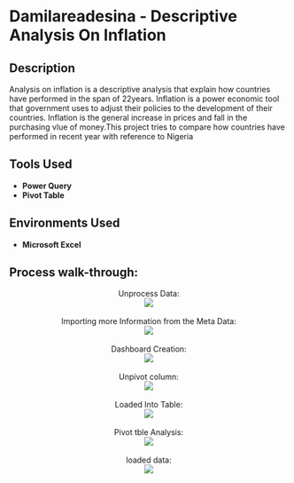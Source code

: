 <h1>Damilareadesina - Descriptive Analysis On Inflation</h1>

<h2>Description</h2>
Analysis on inflation is a descriptive analysis that explain how countries have performed in the span of 22years. Inflation is a power economic tool that government uses to adjust their policies to the development of their countries. Inflation is the general increase in prices and fall in the purchasing vlue of money.This project tries to compare how countries have performed in recent year with reference to Nigeria
<br />


<h2>Tools Used</h2>

- <b>Power  Query</b>
- <b>Pivot  Table</b>


<h2>Environments Used </h2>

- <b>Microsoft Excel</b>

<h2>Process walk-through:</h2>

<p align="center">
Unprocess Data: <br/>
<img src="https://user-images.githubusercontent.com/126564128/230754211-675ceba1-c056-4d02-bc27-cdda8d18037a.JPG"/>
<br />
<br />
Importing more Information from the Meta Data:  <br/>
<img src="https://user-images.githubusercontent.com/126564128/230755595-5c4611eb-3121-4bd1-89af-72e4cec7d27d.JPG"/>
<br />
<br />
Dashboard Creation: <br/>
<img src="https://user-images.githubusercontent.com/126564128/230757786-b5ed01b1-1de3-4624-b3cf-e4810ee47fd1.JPG"/>
<br />
<br />
Unpivot column:  <br/>
<img src="https://user-images.githubusercontent.com/126564128/230756564-81371364-2725-40fb-ad21-66461f3a0440.JPG"/>
<br />
<br />
Loaded Into Table:  <br/>
<img src="https://user-images.githubusercontent.com/126564128/230757216-1246eb6d-1806-450f-8a40-6f3e7f992d71.JPG"/>
<br />
<br />
Pivot tble Analysis:  <br/>
<img src="https://user-images.githubusercontent.com/126564128/230757455-ceeab725-1100-4c6b-b9d0-8e61727a025c.JPG"/>
<br />
<br />
loaded data:  <br/>
<img src="https://user-images.githubusercontent.com/126564128/230533796-ac2bb7b7-c67f-4ab2-ab1f-83db724b7137.JPG"/>
</p>


<!--
 ```diff
- text in red
+ text in green
! text in orange
# text in gray
@@ text in purple (and bold)@@
```
--!>
